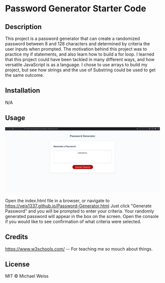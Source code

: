 # Password Generator Starter Code

## Description

This project is a password generator that can create a randomized password between 8 and 128 characters and determined by criteria the user inputs when prompted. 
The motivation behind this project was to practice my if statements, and also learn how to build a for loop. 
I learned that this project could have been tackled in many different ways, and how versatile JavaScript is as a language.  I chose to use arrays to build my project,
but see how strings and the use of Substring could be used to get the same outcome.  

## Installation

N/A

## Usage

![](/Develop/Screenshot.png)

Open the index.html file in a browser, or navigate to https://veis1337.github.io/Password-Generator.html
Just click "Generate Password" and you will be prompted to enter your criteria.  Your randomly generated password will appear in the box on the screen.
Open the console if you would like to see confirmation of what criteria were selected. 



## Credits

https://www.w3schools.com/ -- For teaching me so mouch about things. 

## License

MIT © Michael Weiss
